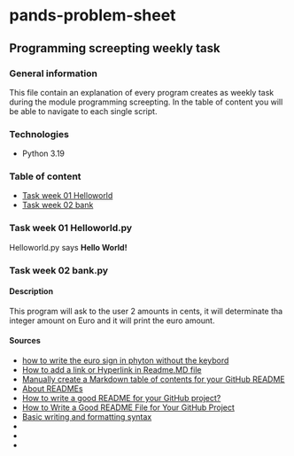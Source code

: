 # pands-problem-sheet

## Programming screepting weekly task

### General information

This file contain an explanation of every program creates as weekly task during the module programming screepting. In the table of content you will be able to navigate to each single script.

### Technologies
- Python 3.19

### Table of content
* [Task week 01 Helloworld](https://github.com/Cecilia8989/pands-problem-sheet/edit/main/README.md#task-week-01-helloworld.py)
* [Task week 02 bank](https://github.com/Cecilia8989/pands-problem-sheet/edit/main/README.md#task-week-02-bank.py)


### Task week 01 Helloworld.py
Helloworld.py says **Hello World!**

### Task week 02 bank.py

#### Description
This program will ask to the user 2 amounts in cents, it will determinate tha integer amount on Euro and it will print the euro amount.

#### Sources
- [how to write the euro sign in phyton without the keybord](https://stackoverflow.com/questions/39935857/how-can-i-print-a-euro-%E2%82%AC-symbol-in-python#:~:text=Euro%20is%20encoded%20as%2080h%20%280x80%29%20in%20the,as%20others%20said%2C%20using%20the%20correct%20encoding%20%28utf-8%29%3A)
- [How to add a link or Hyperlink in Readme.MD file](https://devcracker.medium.com/how-to-add-a-link-or-hyperlink-in-readme-md-file-68752bb6499e)
- [Manually create a Markdown table of contents for your GitHub README](https://www.setcorrect.com/portfolio/work11/)
- [About READMEs](https://docs.github.com/en/repositories/managing-your-repositorys-settings-and-features/customizing-your-repository/about-readmes)
- [How to write a good README for your GitHub project?](https://bulldogjob.com/readme/how-to-write-a-good-readme-for-your-github-project)
- [How to Write a Good README File for Your GitHub Project](https://www.freecodecamp.org/news/how-to-write-a-good-readme-file/)
- [Basic writing and formatting syntax](https://docs.github.com/en/get-started/writing-on-github/getting-started-with-writing-and-formatting-on-github/basic-writing-and-formatting-syntax)
- 
- 
- 







